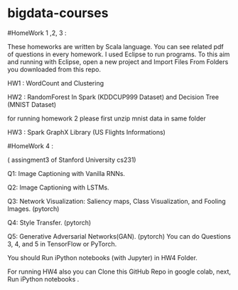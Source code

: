 # bigdata-courses
#HomeWork 1 ,2, 3 :

These homeworks are written by Scala language.
You can see related pdf of questions in every homework.
I used Eclipse to run programs. To this aim and running with Eclipse, open a new project and Import Files From Folders you downloaded from this repo.

HW1 : WordCount and Clustering

HW2 : RandomForest In Spark (KDDCUP999 Dataset)  and  Decision Tree (MNIST Dataset)

for running homework 2 please first unzip mnist data in same folder 

HW3 : Spark GraphX Library (US Flights Informations)

#HomeWork 4 :

( assingment3 of Stanford University cs231)

Q1: Image Captioning with Vanilla RNNs.

Q2: Image Captioning with LSTMs. 

Q3: Network Visualization: Saliency maps, Class Visualization, and Fooling Images. (pytorch)

Q4: Style Transfer. (pytorch)

Q5: Generative Adversarial Networks(GAN). (pytorch)
You can do Questions 3, 4, and 5 in TensorFlow or PyTorch.

You should Run iPython notebooks (with Jupyter) in HW4 Folder.

For running HW4 also you can Clone this GitHub Repo in google colab, next, Run iPython notebooks .
